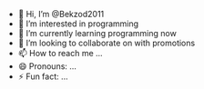 - 👋 Hi, I’m @Bekzod2011
- 👀 I’m interested in programming
- 🌱 I’m currently learning programming now
- 💞️ I’m looking to collaborate on with promotions
- 📫 How to reach me ...
- 😄 Pronouns: ...
- ⚡ Fun fact: ...

<!---
Bekzod2011/Bekzod2011 is a ✨ special ✨ repository because its `README.md` (this file) appears on your GitHub profile.
You can click the Preview link to take a look at your changes.
--->

